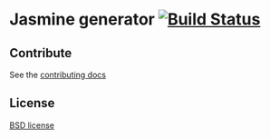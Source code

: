 # Jasmine generator [![Build Status](https://secure.travis-ci.org/yeoman/generator-jasmine.png?branch=master)](http://travis-ci.org/yeoman/generator-jasmine)


## Contribute

See the [contributing docs](https://github.com/yeoman/yeoman/blob/master/contributing.md)


## License

[BSD license](http://opensource.org/licenses/bsd-license.php)
